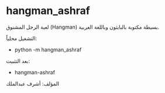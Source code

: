 # hangman_ashraf

لعبة الرجل المشنوق (Hangman) بسيطة مكتوبة بالبايثون وباللغة العربية.

التشغيل محلياً:
- python -m hangman_ashraf

بعد التثبيت:
- hangman-ashraf

المؤلف: أشرف عبدالملك

